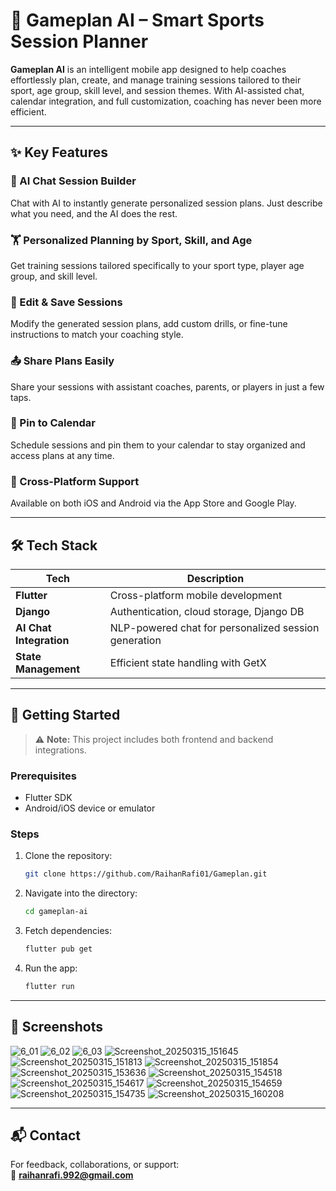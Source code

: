 # 🏈 Gameplan AI – Smart Sports Session Planner

**Gameplan AI** is an intelligent mobile app designed to help coaches effortlessly plan, create, and manage training sessions tailored to their sport, age group, skill level, and session themes. With AI-assisted chat, calendar integration, and full customization, coaching has never been more efficient.

---

## ✨ Key Features

### 💬 AI Chat Session Builder

Chat with AI to instantly generate personalized session plans. Just describe what you need, and the AI does the rest.

### 🏋️ Personalized Planning by Sport, Skill, and Age

Get training sessions tailored specifically to your sport type, player age group, and skill level.

### 📝 Edit & Save Sessions

Modify the generated session plans, add custom drills, or fine-tune instructions to match your coaching style.

### 📤 Share Plans Easily

Share your sessions with assistant coaches, parents, or players in just a few taps.

### 📆 Pin to Calendar

Schedule sessions and pin them to your calendar to stay organized and access plans at any time.

### 📱 Cross-Platform Support

Available on both iOS and Android via the App Store and Google Play.

---

## 🛠️ Tech Stack

| Tech                    | Description                                          |
| ----------------------- | ---------------------------------------------------- |
| **Flutter**             | Cross-platform mobile development                    |
| **Django**              | Authentication, cloud storage, Django DB             |
| **AI Chat Integration** | NLP-powered chat for personalized session generation |
| **State Management**    | Efficient state handling with GetX                   |

---

## 🚀 Getting Started

> ⚠️ **Note:** This project includes both frontend and backend integrations.

### Prerequisites

- Flutter SDK
- Android/iOS device or emulator

### Steps

1. Clone the repository:
   ```bash
   git clone https://github.com/RaihanRafi01/Gameplan.git
   ```
2. Navigate into the directory:
   ```bash
   cd gameplan-ai
   ```
3. Fetch dependencies:
   ```bash
   flutter pub get
   ```
4. Run the app:
   ```bash
   flutter run
   ```

---

## 📸 Screenshots&#x20;
![6_01](https://github.com/user-attachments/assets/5658af12-d86d-419c-b417-1d48fafaa3ff)
![6_02](https://github.com/user-attachments/assets/42f2ca22-54e3-4210-89ef-a33ed3cfc29d)
![6_03](https://github.com/user-attachments/assets/4c3874dc-0145-452a-a339-b63703d4abfd)
![Screenshot_20250315_151645](https://github.com/user-attachments/assets/89801208-89ab-4df9-9083-81f39c4a6c1e)
![Screenshot_20250315_151813](https://github.com/user-attachments/assets/ac24e01f-60f4-47e7-aa83-b4865259b984)
![Screenshot_20250315_151854](https://github.com/user-attachments/assets/963d294d-cb9f-4f49-89dd-09e996070503)
![Screenshot_20250315_153636](https://github.com/user-attachments/assets/31305a6e-a750-492d-8dd4-e53d833a0437)
![Screenshot_20250315_154518](https://github.com/user-attachments/assets/ff44c60a-506a-4aec-b6ee-a4e77f50ab26)
![Screenshot_20250315_154617](https://github.com/user-attachments/assets/149debb0-1fbf-40a9-8f8f-d491c09aa2ae)
![Screenshot_20250315_154659](https://github.com/user-attachments/assets/5c796ba8-a890-4bd8-9535-189e31a70435)
![Screenshot_20250315_154735](https://github.com/user-attachments/assets/71a1b7b7-dd34-4b99-90af-eba8aabdab48)
![Screenshot_20250315_160208](https://github.com/user-attachments/assets/1ca14bcb-c9a1-474c-affe-d5d0377ac3ff)

---

## 📬 Contact

For feedback, collaborations, or support:\
📧 **[raihanrafi.992@gmail.com](mailto\:raihanrafi.992@gmail.com)**

